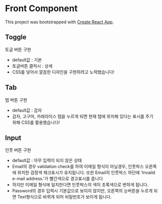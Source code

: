 # Front Component

This project was bootstrapped with [Create React App](https://github.com/facebook/create-react-app).

## Toggle

토글 버튼 구현

- default값 : 기본
- 토글버튼 클릭시 : 상세
- CSS를 넣어서 깔끔한 디자인을 구현하려고 노력했습니다!

## Tab

탭 버튼 구현

- default값 : 감자
- 감자, 고구마, 카레라이스 탭을 누르게 되면 현재 탭에 위치해 있다는 표시를 주기 위해 CSS를 활용했습니다!

## Input

인풋 버튼 구현

- default값 : 아무 입력이 되지 않은 상태
- Email의 경우 validation check를 하여 이메일 형식이 아닐경우, 인풋박스 오른쪽에 위치한 검정색 체크표시가 유지됩니다.
  또한 Email의 인풋박스 하단에 'Invaild e-mail address.'가 빨간색으로 경고표시를 줍니다
- 하지만 이메일 형식에 일치한다면 인풋박스의 색이 초록색으로 변하게 됩니다.
- Password의 경우 입력시 기본값으로 보이지 않지만, 오른쪽의 눈버튼을 누르게 되면 Text형식으로 바뀌게 되어 비밀번호가
  보이게 됩니다.
